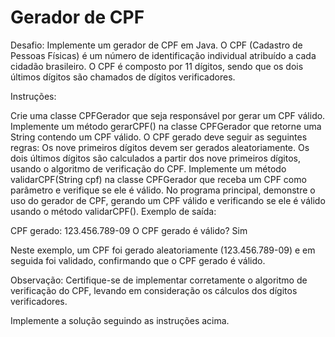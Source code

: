 
# Gerador de CPF

Desafio:
Implemente um gerador de CPF em Java. O CPF (Cadastro de Pessoas Físicas) é um número de identificação individual atribuído a cada cidadão brasileiro. O CPF é composto por 11 dígitos, sendo que os dois últimos dígitos são chamados de dígitos verificadores.

Instruções:

Crie uma classe CPFGerador que seja responsável por gerar um CPF válido.
Implemente um método gerarCPF() na classe CPFGerador que retorne uma String contendo um CPF válido.
O CPF gerado deve seguir as seguintes regras:
Os nove primeiros dígitos devem ser gerados aleatoriamente.
Os dois últimos dígitos são calculados a partir dos nove primeiros dígitos, usando o algoritmo de verificação do CPF.
Implemente um método validarCPF(String cpf) na classe CPFGerador que receba um CPF como parâmetro e verifique se ele é válido.
No programa principal, demonstre o uso do gerador de CPF, gerando um CPF válido e verificando se ele é válido usando o método validarCPF().
Exemplo de saída:

CPF gerado: 123.456.789-09
O CPF gerado é válido? Sim


Neste exemplo, um CPF foi gerado aleatoriamente (123.456.789-09) e em seguida foi validado, confirmando que o CPF gerado é válido.

Observação: Certifique-se de implementar corretamente o algoritmo de verificação do CPF, levando em consideração os cálculos dos dígitos verificadores.

Implemente a solução seguindo as instruções acima.